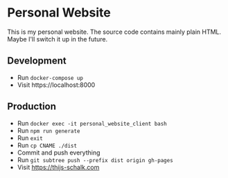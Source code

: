# Personal Website

This is my personal website. The source code contains mainly plain HTML. Maybe I'll switch it up in the future.

## Development
- Run `docker-compose up`
- Visit https://localhost:8000

## Production
- Run `docker exec -it personal_website_client bash`
- Run `npm run generate`
- Run `exit`
- Run `cp CNAME ./dist`
- Commit and push everything
- Run `git subtree push --prefix dist origin gh-pages`
- Visit https://thijs-schalk.com
